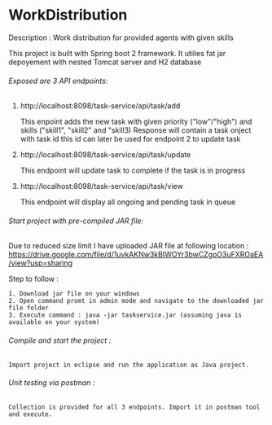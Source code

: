 # WorkDistribution
Description : Work distribution for provided agents with given skills


This project is built with Spring boot 2 framework. It utilies fat jar depoyement with nested Tomcat server and H2 database

###### Exposed are 3 API endpoints:
1. http://localhost:8098/task-service/api/task/add

    This enpoint adds the new task with given priority ("low"/"high") and skills ("skill1", "skill2" and "skill3)
    Response will contain a task onject with task id this id can later be used for endpoint 2 to update task

2. http://localhost:8098/task-service/api/task/update

   This endpoint will update task to complete if the task is in progress
   
3. http://localhost:8098/task-service/api/task/view

   This endpoint will display all ongoing and pending task in queue
   
###### Start project with pre-compiled JAR file:
Due to reduced size limit I have uploaded JAR file at following location : 
https://drive.google.com/file/d/1uvkAKNw3kBIWOYr3bwCZgoO3uFXROaEA/view?usp=sharing

Step to follow :

    1. Download jar file on your windows
    2. Open command promt in admin mode and navigate to the downloaded jar file folder
    3. Execute command : java -jar taskservice.jar (assuming java is available on your system)

###### Compile and start the project :
    Import project in eclipse and run the application as Java project.


###### Unit testing via postman :
    Collection is provided for all 3 endpoints. Import it in postman tool and execute.
